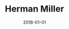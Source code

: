 ---
layout: site
title: "Herman Miller"
date: 2018-01-01
categories: [community]
version: 1.5.8
major: 1
minor: 5
patch: 8
slug: herman-miller
link: https://www.hermanmiller.com/products/seating/office-chairs/aeron-chairs/aeron-remastered/
submitter: lpolepeddi
permalink: /sites/:slug
---